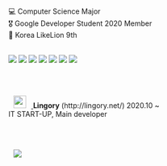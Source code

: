 💻 Computer Science Major <br>
🎖 Google Developer Student 2020 Member<br>
🦁 Korea LikeLion 9th <br><br>

 
<img src="https://img.shields.io/badge/Flutter-3766AB?style=flat-square&logo=flutter&logoColor=white"/></a> <img src="https://img.shields.io/badge/Dart-3766AB?style=flat-square&logo=dart&logoColor=white"/></a> <img src="https://img.shields.io/badge/React-3766AB?style=flat-square&logo=React&logoColor=white"/></a> <img src="https://img.shields.io/badge/JavaScript-3766AB?style=flat-square&logo=JavaScript&logoColor=white"/></a> <img src="https://img.shields.io/badge/Django-3766AB?style=flat-square&logo=Django&logoColor=white"/></a> <img src="https://img.shields.io/badge/Python-3766AB?style=flat-square&logo=Python&logoColor=white"/></a> <img src="https://img.shields.io/badge/Firebase-3766AB?style=flat-square&logo=Firebase&logoColor=white"/></a>

<br><br>

 <a href="http://lingory.net">
    <img 
        src="https://play-lh.googleusercontent.com/Tl08df19MlhTQFPky53PteQ2xD-MAUSzGNnGlPDV3xoKlh3ihYLsF54b51xIzlUC3CA=s360-rw",
         width=25px;
         height=25px;
        style="margin-left : 10px; margin-right : 10px;"/>
</a>
 <b>Lingory</b> (http://lingory.net/) 2020.10 ~ <br>
 IT START-UP, Main developer <br>

<br><br>

<a href="https://muhly.tistory.com/">
    <img 
        src="http://img.shields.io/badge/-Tech%20Blog-655ced?style=flat&logo=github&link=https://muhly.tistory.com/"
        style="height : auto; margin-left : 10px; margin-right : 10px;"/>
</a>
